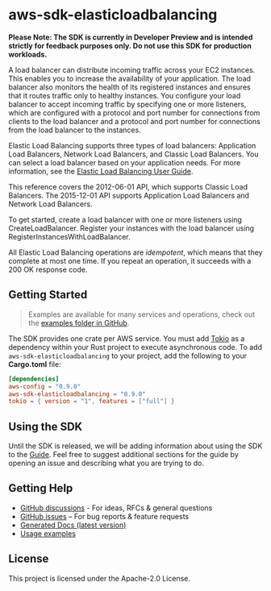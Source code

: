 # aws-sdk-elasticloadbalancing

**Please Note: The SDK is currently in Developer Preview and is intended strictly for
feedback purposes only. Do not use this SDK for production workloads.**

A load balancer can distribute incoming traffic across your EC2 instances. This enables you to increase the availability of your application. The load balancer also monitors the health of its registered instances and ensures that it routes traffic only to healthy instances. You configure your load balancer to accept incoming traffic by specifying one or more listeners, which are configured with a protocol and port number for connections from clients to the load balancer and a protocol and port number for connections from the load balancer to the instances.

Elastic Load Balancing supports three types of load balancers: Application Load Balancers, Network Load Balancers, and Classic Load Balancers. You can select a load balancer based on your application needs. For more information, see the [Elastic Load Balancing User Guide](https://docs.aws.amazon.com/elasticloadbalancing/latest/userguide/).

This reference covers the 2012-06-01 API, which supports Classic Load Balancers. The 2015-12-01 API supports Application Load Balancers and Network Load Balancers.

To get started, create a load balancer with one or more listeners using CreateLoadBalancer. Register your instances with the load balancer using RegisterInstancesWithLoadBalancer.

All Elastic Load Balancing operations are _idempotent_, which means that they complete at most one time. If you repeat an operation, it succeeds with a 200 OK response code.

## Getting Started

> Examples are available for many services and operations, check out the
> [examples folder in GitHub](https://github.com/awslabs/aws-sdk-rust/tree/main/examples).

The SDK provides one crate per AWS service. You must add [Tokio](https://crates.io/crates/tokio)
as a dependency within your Rust project to execute asynchronous code. To add `aws-sdk-elasticloadbalancing` to
your project, add the following to your **Cargo.toml** file:

```toml
[dependencies]
aws-config = "0.9.0"
aws-sdk-elasticloadbalancing = "0.9.0"
tokio = { version = "1", features = ["full"] }
```

## Using the SDK

Until the SDK is released, we will be adding information about using the SDK to the
[Guide](https://github.com/awslabs/aws-sdk-rust/blob/main/Guide.md). Feel free to suggest
additional sections for the guide by opening an issue and describing what you are trying to do.

## Getting Help

* [GitHub discussions](https://github.com/awslabs/aws-sdk-rust/discussions) - For ideas, RFCs & general questions
* [GitHub issues](https://github.com/awslabs/aws-sdk-rust/issues/new/choose) – For bug reports & feature requests
* [Generated Docs (latest version)](https://awslabs.github.io/aws-sdk-rust/)
* [Usage examples](https://github.com/awslabs/aws-sdk-rust/tree/main/examples)

## License

This project is licensed under the Apache-2.0 License.

